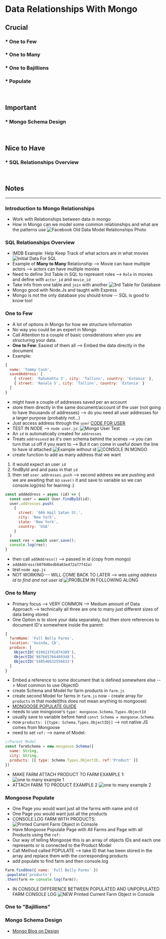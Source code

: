 # Data Relationships With Mongo

## Crucial 

### * One to Few
### * One to Many
### * One to Bajillions
### * Populate

<br>

## Important 

### * Mongo Schema Design

<br>

## Nice to Have

### * SQL Relationships Overview

<br>

## Notes

<hr>

### Introduction to Mongo Relationships
- Work with Relationships between data in mongo
- How in Mongo can we model some common relationships and what are the patterns use
![Facebook Old Data Model Relationships Photo](assets/facebook_old.jpeg)

### SQL Relationships Overview
- IMDB Example: Help Keep Track of what actors are in what movies
![Initial Data For SQL](assets/sql1.png)
- Example of **Many to Many** Relationship --> Movie can have multiple actors --> actors can have multiple movies
- Need to define 3rd Table in SQL to represent roles --> `Role` in movies and define with `actor_id` and `movie_id`
- Take info from one table and `join` with another
![3rd Table for Database](assets/sql2.png)
- Mongo good with Node.Js and taught with Express
- Mongo is not the only database you should know -- SQL is good to know too!

### One to Few
- A lot of options in Mongo for how we structure information
- No way you could be an expert in Mongo
- Call Attention to a couple of basic considerations when you are structuring your data. 
- **One to Few**: Easiest of them all --> Embed the data directly in the document
- Example:
```js
{
  name: 'Tommy Cash',
  savedAddress: [
    { street: 'Rahukohtu 3', city: 'Tallinn', country: 'Estonia' },
    { street: 'Ravala 5', city: 'Tallinn', country: 'Estonia' }
  ]
}
```
- might have a couple of addresses saved per an account
- store them directly in the same document/account of the user (not going to have thousands of addresses) --> do you need all user addresses for a larger purpose (probably not...)
- Just access address through the `user`
[CODE FOR USER](01_mongoose_relationships/user.js)
- TEST IN NODE --> `node user.js`:
![Mongo User Test](assets/onetofew1.png)
- An `id` is automatically created for `addresses`
- Treats `addressesd` as it's own schema behind the scenes --> you can turn that `id` off if you want to --> But it can come in useful down the line to have id attached
![Example without id](assets/onetofew2.png)
![CONSOLE IN MONGO](assets/onetofew3.png)
- create function to add as many address that we want
1. It would expect an user `id` 
2. findById and and pass in that `id`
3. then set `user.addresses.push` --> second address we are pushing and we are awaiting that so `save()` it and save to variable so we can console.log(res) for learning :)
```js
const addAddress = async (id) => {
  const user = await User.findById(id);
  user.addresses.push(
    {
      street: '666 Hail Satan St.',
      city: 'New York',
      state: 'New York',
      country: 'USA'
    }
  )
  const res = await user.save();
  console.log(res);
}
```
- then call `addAddress()` --> passed in id (copy from mongo)
- `addAddress(6070d8edb8a83e472a77f42a)`
- test `node app.js`
- NOT WORKING--- WILL COME BACK TO LATER --> *was using address id to find and not user id*
![PROBLEM IN FOLLOWING ALONG](errorme1.png)

### One to Many
- Primary focus --> VERY COMMON --> Medium amount of Data Approach --> technically all three are one to many just different sizes of data being stored
- One Option is to store your data separately, but then store references to document ID's somewhere inside the parent:
```js
{
  farmName: 'Full Belly Farms',
  location: 'Guinda, CA',
  produce: [
    ObjectID('019823741874389'),
    ObjectID('987665766489348'),
    ObjectID('548546632556633')
  ]
}
```
- Embed a reference to some document that is defined somewhere else --> Most common to use ObjectID
- create Schema and Model for farm products in `farm.js`
- create second Model for farms in `farm.js` now - create array for `products` in that model(this does not mean anything to mongoose)
- [MONGOOSE POPULATE GUIDE](https://mongoosejs.com/docs/populate.html)
- needs to use mongoose's `type: mongoose.Schema.Types.ObjectId`
- usually save to variable before hand `const Schema = mongoose.Schema`
- now `products: [{type: Schema.Types.ObjectID}]` --> not native JS comes from Mongoose
- need to set `ref:` --> name of Model:
```js
//Parent Model
const farmSchema = new.mongoose.Schema({
  name: String,
  city: String,
  products: [{ type: Schema.Types.ObjectID, ref:'Product' }]
})
```
- MAKE FARM ATTACH PRODUCT TO FARM EXAMPLE 1:
![one to many example 1](assets/onetomany1.png)
- ATTACH FARM TO PRODUCT EXAMPLE 2
![one to many example 2](assets/onetomany2.png)

### Mongoose Populate
- One Page you would want just all the farms with name and cit
- One Page you would want just all the products
- CONSOLE.LOG FARM WITH PRODUCTS:
![Printed Current Farm Object in Console](assets/populate1.png)
- Have Mongoose Populate Page with All Farms and Page with all Products using the `ref:`
- Our way of telling Mongoose this is an array of objects IDs and each one represents or is connected to the Product Model
- Call Method called POPULATE --> take ID that has been stored in the array and replace them with the corresponding products
- add populate to find farm and then console.log
```js
Farm.findOne({ name: 'Full Belly Farms' })
.populate('products')
.then(farm => console.log(farm));

```
- IN CONSOLE DIFFERENCE BETWEEN POPULATED AND UNPOPULATED FARM CONSOLE LOG
![NEW Printed Current Farm Object in Console](assets/populate2.png)

### One to "Bajillions"
### Mongo Schema Design
- [Mongo Blog on Design](https://www.mongodb.com/blog/post/6-rules-of-thumb-for-mongodb-schema-design-part-3)